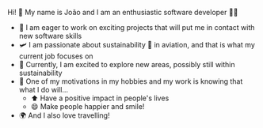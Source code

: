 Hi! 👋 My name is João and I am an enthusiastic software developer 👨‍💻

- 🔧 I am eager to work on exciting projects that will put me in contact with new software skills
- 🛩️ I am passionate about sustainability 🌱 in aviation, and that is what my current job focuses on
- 💪 Currently, I am excited to explore new areas, possibly still within sustainability
- 🎉 One of my motivations in my hobbies and my work is knowing that what I do will...
  - ⬆️ Have a positive impact in people's lives
  - 😄 Make people happier and smile!
- 🌍 And I also love travelling!

<!---
jfp12/jfp12 is a ✨ special ✨ repository because its `README.md` (this file) appears on your GitHub profile.
You can click the Preview link to take a look at your changes.
--->
